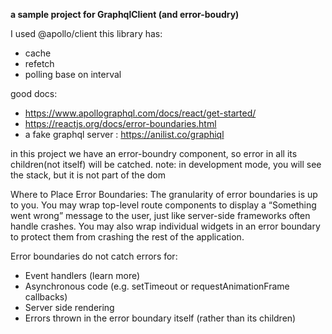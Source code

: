 **a sample project for GraphqlClient (and error-boudry)**

I used @apollo/client
this library has:
 - cache
 - refetch 
 - polling base on interval

 good docs:
  - https://www.apollographql.com/docs/react/get-started/
  - https://reactjs.org/docs/error-boundaries.html
  - a fake graphql server : https://anilist.co/graphiql

in this project we have an error-boundry component, so error in all its children(not itself) will be catched.
note: in development mode, you will see the stack, but it is not part of the dom 

Where to Place Error Boundaries:
The granularity of error boundaries is up to you. You may wrap top-level route components to display a “Something went wrong” message to the user, just like server-side frameworks often handle crashes. You may also wrap individual widgets in an error boundary to protect them from crashing the rest of the application.

Error boundaries do not catch errors for:
 - Event handlers (learn more)
 - Asynchronous code (e.g. setTimeout or requestAnimationFrame callbacks)
 - Server side rendering
 - Errors thrown in the error boundary itself (rather than its children)